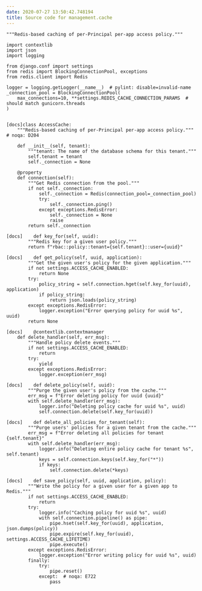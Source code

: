 ```yaml
---
date: 2020-07-27 13:50:42.748194
title: Source code for management.cache
---
```


<div class="highlight">

    """Redis-based caching of per-Principal per-app access policy."""
    
    import contextlib
    import json
    import logging
    
    from django.conf import settings
    from redis import BlockingConnectionPool, exceptions
    from redis.client import Redis
    
    logger = logging.getLogger(__name__)  # pylint: disable=invalid-name
    _connection_pool = BlockingConnectionPool(
        max_connections=10, **settings.REDIS_CACHE_CONNECTION_PARAMS  # should match gunicorn.threads
    )
    
    
    [docs]class AccessCache:
        """Redis-based caching of per-Principal per-app access policy."""  # noqa: D204
    
        def __init__(self, tenant):
            """tenant: The name of the database schema for this tenant."""
            self.tenant = tenant
            self._connection = None
    
        @property
        def connection(self):
            """Get Redis connection from the pool."""
            if not self._connection:
                self._connection = Redis(connection_pool=_connection_pool)
                try:
                    self._connection.ping()
                except exceptions.RedisError:
                    self._connection = None
                    raise
            return self._connection
    
    [docs]    def key_for(self, uuid):
            """Redis key for a given user policy."""
            return f"rbac::policy::tenant={self.tenant}::user={uuid}"
    
    [docs]    def get_policy(self, uuid, application):
            """Get the given user's policy for the given application."""
            if not settings.ACCESS_CACHE_ENABLED:
                return None
            try:
                policy_string = self.connection.hget(self.key_for(uuid), application)
                if policy_string:
                    return json.loads(policy_string)
            except exceptions.RedisError:
                logger.exception("Error querying policy for uuid %s", uuid)
            return None
    
    [docs]    @contextlib.contextmanager
        def delete_handler(self, err_msg):
            """Handle policy delete events."""
            if not settings.ACCESS_CACHE_ENABLED:
                return
            try:
                yield
            except exceptions.RedisError:
                logger.exception(err_msg)
    
    [docs]    def delete_policy(self, uuid):
            """Purge the given user's policy from the cache."""
            err_msg = f"Error deleting policy for uuid {uuid}"
            with self.delete_handler(err_msg):
                logger.info("Deleting policy cache for uuid %s", uuid)
                self.connection.delete(self.key_for(uuid))
    
    [docs]    def delete_all_policies_for_tenant(self):
            """Purge users' policies for a given tenant from the cache."""
            err_msg = f"Error deleting all policies for tenant {self.tenant}"
            with self.delete_handler(err_msg):
                logger.info("Deleting entire policy cache for tenant %s", self.tenant)
                keys = self.connection.keys(self.key_for("*"))
                if keys:
                    self.connection.delete(*keys)
    
    [docs]    def save_policy(self, uuid, application, policy):
            """Write the policy for a given user for a given app to Redis."""
            if not settings.ACCESS_CACHE_ENABLED:
                return
            try:
                logger.info("Caching policy for uuid %s", uuid)
                with self.connection.pipeline() as pipe:
                    pipe.hset(self.key_for(uuid), application, json.dumps(policy))
                    pipe.expire(self.key_for(uuid), settings.ACCESS_CACHE_LIFETIME)
                    pipe.execute()
            except exceptions.RedisError:
                logger.exception("Error writing policy for uuid %s", uuid)
            finally:
                try:
                    pipe.reset()
                except:  # noqa: E722
                    pass

</div>